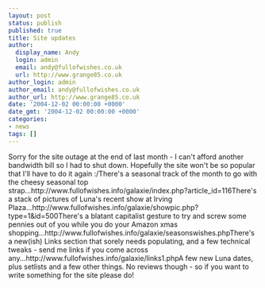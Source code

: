 ```yaml
---
layout: post
status: publish
published: true
title: Site updates
author:
  display_name: Andy
  login: admin
  email: andy@fullofwishes.co.uk
  url: http://www.grange85.co.uk
author_login: admin
author_email: andy@fullofwishes.co.uk
author_url: http://www.grange85.co.uk
date: '2004-12-02 00:00:00 +0000'
date_gmt: '2004-12-02 00:00:00 +0000'
categories:
- news
tags: []
---
```

<p>Sorry for the site outage at the end of last month - I can't afford another bandwidth bill so I had to shut down. Hopefully the site won't be so popular that I'll have to do it again :/There's a seasonal track of the month to go with the cheesy seasonal top strap...http://www.fullofwishes.info/galaxie/index.php?article_id=116There's a stack of pictures of Luna's recent show at Irving Plaza...http://www.fullofwishes.info/galaxie/showpic.php?type=1&amp;id=500There's a blatant capitalist gesture to try and screw some pennies out of you while you do your Amazon xmas shopping...http://www.fullofwishes.info/galaxie/seasonswishes.phpThere's a new(ish) Links section that sorely needs populating, and a few technical tweaks - send me links if you come across any...http://www.fullofwishes.info/galaxie/links1.phpA few new Luna dates, plus setlists and a few other things. No reviews though - so if you want to write something for the site please do!</p>
